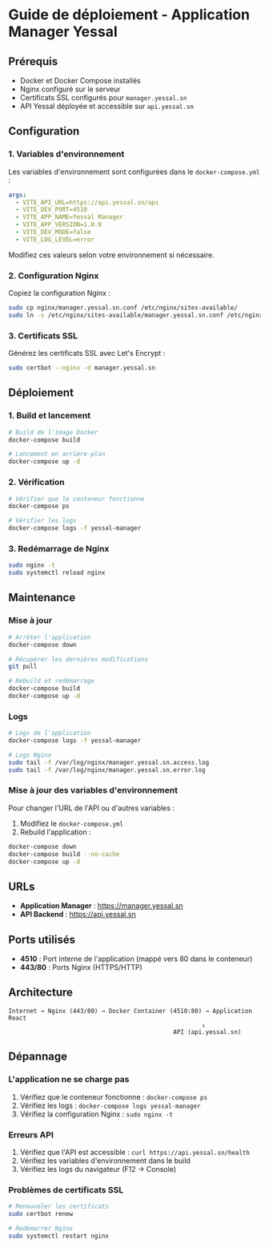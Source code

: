 # Guide de déploiement - Application Manager Yessal

## Prérequis

- Docker et Docker Compose installés
- Nginx configuré sur le serveur
- Certificats SSL configurés pour `manager.yessal.sn`
- API Yessal déployée et accessible sur `api.yessal.sn`

## Configuration

### 1. Variables d'environnement

Les variables d'environnement sont configurées dans le `docker-compose.yml` :

```yaml
args:
  - VITE_API_URL=https://api.yessal.sn/api
  - VITE_DEV_PORT=4510
  - VITE_APP_NAME=Yessal Manager
  - VITE_APP_VERSION=1.0.0
  - VITE_DEV_MODE=false
  - VITE_LOG_LEVEL=error
```

Modifiez ces valeurs selon votre environnement si nécessaire.

### 2. Configuration Nginx

Copiez la configuration Nginx :

```bash
sudo cp nginx/manager.yessal.sn.conf /etc/nginx/sites-available/
sudo ln -s /etc/nginx/sites-available/manager.yessal.sn.conf /etc/nginx/sites-enabled/
```

### 3. Certificats SSL

Générez les certificats SSL avec Let's Encrypt :

```bash
sudo certbot --nginx -d manager.yessal.sn
```

## Déploiement

### 1. Build et lancement

```bash
# Build de l'image Docker
docker-compose build

# Lancement en arrière-plan
docker-compose up -d
```

### 2. Vérification

```bash
# Vérifier que le conteneur fonctionne
docker-compose ps

# Vérifier les logs
docker-compose logs -f yessal-manager
```

### 3. Redémarrage de Nginx

```bash
sudo nginx -t
sudo systemctl reload nginx
```

## Maintenance

### Mise à jour

```bash
# Arrêter l'application
docker-compose down

# Récupérer les dernières modifications
git pull

# Rebuild et redémarrage
docker-compose build
docker-compose up -d
```

### Logs

```bash
# Logs de l'application
docker-compose logs -f yessal-manager

# Logs Nginx
sudo tail -f /var/log/nginx/manager.yessal.sn.access.log
sudo tail -f /var/log/nginx/manager.yessal.sn.error.log
```

### Mise à jour des variables d'environnement

Pour changer l'URL de l'API ou d'autres variables :

1. Modifiez le `docker-compose.yml`
2. Rebuild l'application :

```bash
docker-compose down
docker-compose build --no-cache
docker-compose up -d
```

## URLs

- **Application Manager** : https://manager.yessal.sn
- **API Backend** : https://api.yessal.sn

## Ports utilisés

- **4510** : Port interne de l'application (mappé vers 80 dans le conteneur)
- **443/80** : Ports Nginx (HTTPS/HTTP)

## Architecture

```
Internet → Nginx (443/80) → Docker Container (4510:80) → Application React
                                                      ↓
                                              API (api.yessal.sn)
```

## Dépannage

### L'application ne se charge pas

1. Vérifiez que le conteneur fonctionne : `docker-compose ps`
2. Vérifiez les logs : `docker-compose logs yessal-manager`
3. Vérifiez la configuration Nginx : `sudo nginx -t`

### Erreurs API

1. Vérifiez que l'API est accessible : `curl https://api.yessal.sn/health`
2. Vérifiez les variables d'environnement dans le build
3. Vérifiez les logs du navigateur (F12 → Console)

### Problèmes de certificats SSL

```bash
# Renouveler les certificats
sudo certbot renew

# Redémarrer Nginx
sudo systemctl restart nginx
``` 